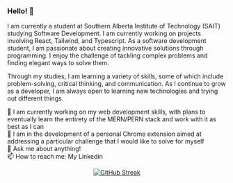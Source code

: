 ### Hello! 👋

I am currently a student at Southern Alberta Institute of Technology (SAIT) studying Software Development. I am currently working on projects involving React, Tailwind, and Typescript. As a software development student, I am passionate about creating innovative solutions through programming. I enjoy the challenge of tackling complex problems and finding elegant ways to solve them.

Through my studies, I am learning a variety of skills, some of which include problem-solving, critical thinking, and communication. As I continue to grow as a developer, I am always open to learning new technologies and trying out different things.

🌱 I am currently working on my web development skills, with plans to eventually learn the entirety of the MERN/PERN stack and work with it as best as I can <br>
🔭 I am in the development of a personal Chrome extension aimed at addressing a particular challenge that I would like to solve for myself <br>
💬 Ask me about anything! <br>
📫 How to reach me: My Linkedin <br>

<div class="row" align="center">
  
[![GitHub Streak](https://streak-stats.demolab.com?user=Ever-QN&theme=github-dark-blue)](https://git.io/streak-stats)

</div>

